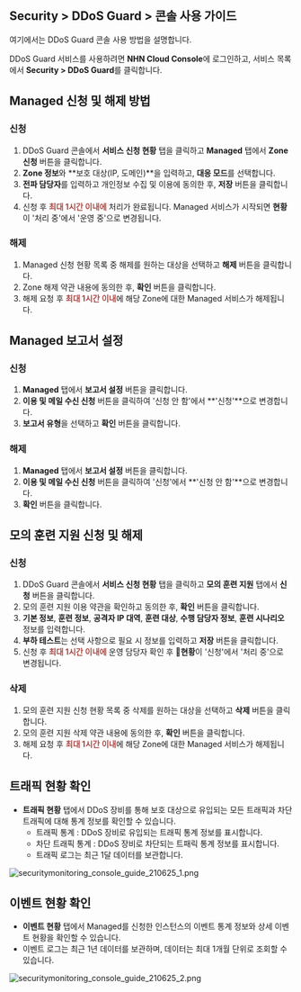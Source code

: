 ## Security > DDoS Guard > 콘솔 사용 가이드

여기에서는 DDoS Guard 콘솔 사용 방법을 설명합니다.

DDoS Guard 서비스를 사용하려면 **NHN Cloud Console**에 로그인하고, 서비스 목록에서 **Security > DDoS Guard**를 클릭합니다.


## Managed 신청 및 해제 방법
### 신청
1. DDoS Guard 콘솔에서 **서비스 신청 현황** 탭을 클릭하고 **Managed** 탭에서 **Zone 신청** 버튼을 클릭합니다. 
2. **Zone 정보**와 **보호 대상(IP, 도메인)**을 입력하고, **대응 모드**를 선택합니다.
3. **전파 담당자**를 입력하고 개인정보 수집 및 이용에 동의한 후, **저장** 버튼을 클릭합니다.
4. 신청 후 <span style="color:#ab4642">**최대 1시간 이내에**</span> 처리가 완료됩니다. Managed 서비스가 시작되면 **현황**이 '처리 중'에서 '운영 중'으로 변경됩니다.

### 해제
1. Managed 신청 현황 목록 중 해제를 원하는 대상을 선택하고 **해제** 버튼을 클릭합니다.
2. Zone 해제 약관 내용에 동의한 후, **확인** 버튼을 클릭합니다.
3. 해제 요청 후 <span style="color:#ab4642">**최대 1시간 이내**</span>에 해당 Zone에 대한 Managed 서비스가 해제됩니다.

## Managed 보고서 설정
### 신청
1. **Managed** 탭에서 **보고서 설정** 버튼을 클릭합니다.
2. **이용 및 메일 수신 신청** 버튼을 클릭하여 '신청 안 함'에서 **'신청'**으로 변경합니다.
3. **보고서 유형**을 선택하고 **확인** 버튼을 클릭합니다.

### 해제
1. **Managed** 탭에서 **보고서 설정** 버튼을 클릭합니다.
2. **이용 및 메일 수신 신청** 버튼을 클릭하여 '신청'에서 **'신청 안 함'**으로 변경합니다.
3. **확인** 버튼을 클릭합니다.


## 모의 훈련 지원 신청 및 해제
### 신청
1. DDoS Guard 콘솔에서 **서비스 신청 현황** 탭을 클릭하고 **모의 훈련 지원** 탭에서 **신청** 버튼을 클릭합니다.
2. 모의 훈련 지원 이용 약관을 확인하고 동의한 후, **확인** 버튼을 클릭합니다.
3. **기본 정보**, **훈련 정보**, **공격자 IP 대역**, **훈련 대상**, **수행 담당자 정보**, **훈련 시나리오** 정보를 입력합니다.
4. **부하 테스트**는 선택 사항으로 필요 시 정보를 입력하고 **저장** 버튼을 클릭합니다.
6. 신청 후 <span style="color:#ab4642">**최대 1시간 이내에**</span> 운영 담당자 확인 후 **현황**이 '신청'에서 '처리 중'으로 변경됩니다.

### 삭제
1. 모의 훈련 지원 신청 현황 목록 중 삭제를 원하는 대상을 선택하고 **삭제** 버튼을 클릭합니다.
2. 모의 훈련 지원 삭제 약관 내용에 동의한 후, **확인** 버튼을 클릭합니다.
3. 해제 요청 후 <span style="color:#ab4642">**최대 1시간 이내**</span>에 해당 Zone에 대한 Managed 서비스가 해제됩니다.


## 트래픽 현황 확인
- **트래픽 현황** 탭에서 DDoS 장비를 통해 보호 대상으로 유입되는 모든 트래픽과 차단 트래픽에 대해 통계 정보를 확인할 수 있습니다. 
  - 트래픽 통계 : DDoS 장비로 유입되는 트래픽 통계 정보를 표시합니다. 
  - 차단 트래픽 통계 : DDoS 장비로 차단되는 트패릭 통계 정보를 표시합니다.
  - 트래픽 로그는 최근 1달 데이터를 보관합니다.

![securitymonitoring_console_guide_210625_1.png](http://static.toastoven.net/prod_mss/securitymonitoring_console_guide_220719_1.png)

## 이벤트 현황 확인
- **이벤트 현황** 탭에서 Managed를 신청한 인스턴스의 이벤트 통계 정보와 상세 이벤트 현황을 확인할 수 있습니다.
- 이벤트 로그는 최근 1년 데이터를 보관하며, 데이터는 최대 1개월 단위로 조회할 수 있습니다.

![securitymonitoring_console_guide_210625_2.png](http://static.toastoven.net/prod_mss/securitymonitoring_console_guide_220719_2.png)


